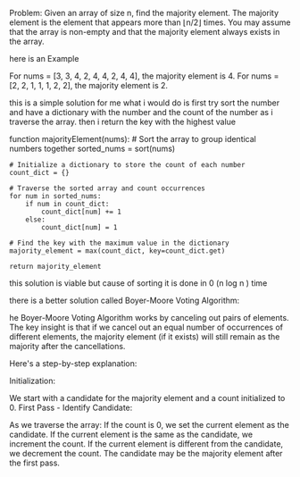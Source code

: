 Problem: Given an array of size n, find the majority element. The majority element is the element that appears more than ⌊n/2⌋ times. You may assume that the array is non-empty and that the majority element always exists in the array.

here is an Example 

For nums = [3, 3, 4, 2, 4, 4, 2, 4, 4], the majority element is 4.
For nums = [2, 2, 1, 1, 1, 2, 2], the majority element is 2.

this is a simple solution for me what i would do is first try sort the number and have a dictionary with the number and the count of the number as i traverse the array. then i return the key with the highest value 

function majorityElement(nums):
    # Sort the array to group identical numbers together
    sorted_nums = sort(nums)
    
    # Initialize a dictionary to store the count of each number
    count_dict = {}

    # Traverse the sorted array and count occurrences
    for num in sorted_nums:
        if num in count_dict:
            count_dict[num] += 1
        else:
            count_dict[num] = 1

    # Find the key with the maximum value in the dictionary
    majority_element = max(count_dict, key=count_dict.get)

    return majority_element

this solution is viable but cause of sorting it is done in 0 (n log n ) time 


there is a better solution called Boyer-Moore Voting Algorithm:

he Boyer-Moore Voting Algorithm works by canceling out pairs of elements. The key insight is that if we cancel out an equal number of occurrences of different elements, the majority element (if it exists) will still remain as the majority after the cancellations.

Here's a step-by-step explanation:

Initialization:

We start with a candidate for the majority element and a count initialized to 0.
First Pass - Identify Candidate:

As we traverse the array:
If the count is 0, we set the current element as the candidate.
If the current element is the same as the candidate, we increment the count.
If the current element is different from the candidate, we decrement the count.
The candidate may be the majority element after the first pass.
